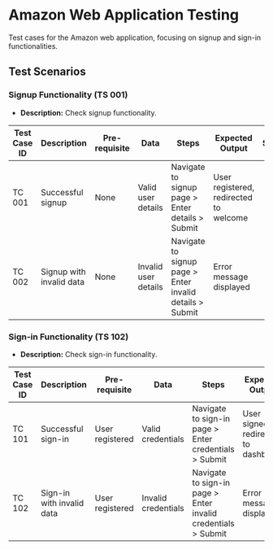 # Amazon Web Application Testing

Test cases for the Amazon web application, focusing on signup and sign-in functionalities.

## Test Scenarios

### Signup Functionality (TS 001)
- **Description:** Check signup functionality.

| Test Case ID | Description               | Pre-requisite | Data                      | Steps                                         | Expected Output                        | Status |
|--------------|---------------------------|---------------|---------------------------|-----------------------------------------------|----------------------------------------|--------|
| TC 001       | Successful signup         | None          | Valid user details        | Navigate to signup page > Enter details > Submit | User registered, redirected to welcome |        |
| TC 002       | Signup with invalid data  | None          | Invalid user details      | Navigate to signup page > Enter invalid details > Submit | Error message displayed               |        |

### Sign-in Functionality (TS 102)
- **Description:** Check sign-in functionality.

| Test Case ID | Description               | Pre-requisite | Data                      | Steps                                         | Expected Output                        | Status |
|--------------|---------------------------|---------------|---------------------------|-----------------------------------------------|----------------------------------------|--------|
| TC 101       | Successful sign-in        | User registered | Valid credentials         | Navigate to sign-in page > Enter credentials > Submit | User signed in, redirected to dashboard |        |
| TC 102       | Sign-in with invalid data | User registered | Invalid credentials       | Navigate to sign-in page > Enter invalid credentials > Submit | Error message displayed               |        |


